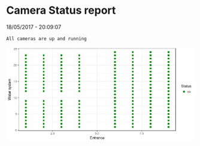 Camera Status report
================
18/05/2017 - 20:09:07

    All cameras are up and running

![](camreport_files/figure-markdown_github/unnamed-chunk-2-1.png)
